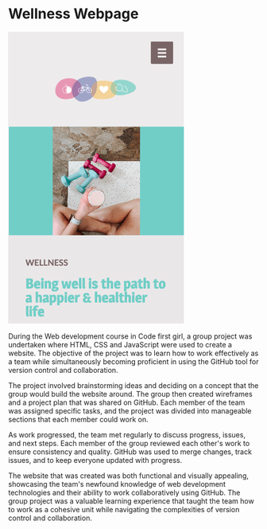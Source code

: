 # Wellness Webpage

![homepage](https://github.com/carolinygaldino/CFG-GroupProject/blob/main/CFG%20-%20GroupProject/images/homepage.png)
<p>
During the Web development course in Code first girl, a group project was undertaken where HTML, CSS and JavaScript were used to create a website. The objective of the project was to learn how to work effectively as a team while simultaneously becoming proficient in using the GitHub tool for version control and collaboration.

The project involved brainstorming ideas and deciding on a concept that the group would build the website around. The group then created wireframes and a project plan that was shared on GitHub. Each member of the team was assigned specific tasks, and the project was divided into manageable sections that each member could work on.
  

As work progressed, the team met regularly to discuss progress, issues, and next steps. Each member of the group reviewed each other's work to ensure consistency and quality. GitHub was used to merge changes, track issues, and to keep everyone updated with progress.

The website that was created was both functional and visually appealing, showcasing the team's newfound knowledge of web development technologies and their ability to work collaboratively using GitHub. The group project was a valuable learning experience that taught the team how to work as a cohesive unit while navigating the complexities of version control and collaboration.</p>
